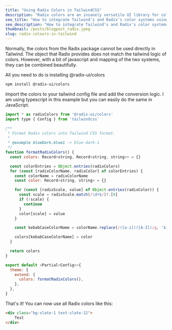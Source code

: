 ```yaml
---
title: "Using Radix Colors in TailwindCSS"
description: "Radix colors are an insanely versatile UI library for colors. Actually it is meant for React/vanillaJS but can also be used beautifully in projects with Tailwind."
seo_title: "How to integrate Tailwind's and Radix's color systems using an easy mapping layer."
seo_description: "How to integrate Tailwind's and Radix's color systems using an easy mapping layer."
thumbnail: /posts/blogpost_radix.jpeg
slug: radix-colours-in-tailwind
---
```


Normally, the colors from the Radix package cannot be used directly in Tailwind. The object that Radix provides does not match the tailwind logic of colors. However, with a bit of javascript and mapping of the two systems, they can be combined beautifully.

All you need to do is installing @radix-ui/colors

  ```sh
  npm install @radix-ui/colors
  ```

Import the colors to your tailwind config file and add the conversion logic. I am using typescript in this example but you can easily do the same in JavaScript.

```js
import * as radixColors from '@radix-ui/colors'
import type { Config } from 'tailwindcss'

/**
 * Format Radix colors into Tailwind CSS format.
 *
 * @example blueDark.blue1 -> blue-dark-1
 */
function formatRadixColors() {
  const colors: Record<string, Record<string, string>> = {}

  const colorEntries = Object.entries(radixColors)
  for (const [radixColorName, radixColor] of colorEntries) {
    const colorName = radixColorName
    const color: Record<string, string> = {}

    for (const [radixScale, value] of Object.entries(radixColor)) {
      const scale = radixScale.match(/\d+$/)?.[0]
      if (!scale) {
        continue
      }
      color[scale] = value
    }

    const kebabCaseColorName = colorName.replace(/([a-z])([A-Z])/g, '$1-$2').toLowerCase()

    colors[kebabCaseColorName] = color
  }

  return colors
}

export default <Partial<Config>>{
  theme: {
    extend: {
      colors: formatRadixColors(),
    },
  },
}
```

That's it! You can now use all Radix colors like this:

```html
<div class="bg-slate-1 text-slate-12">
    Test
</div>
```